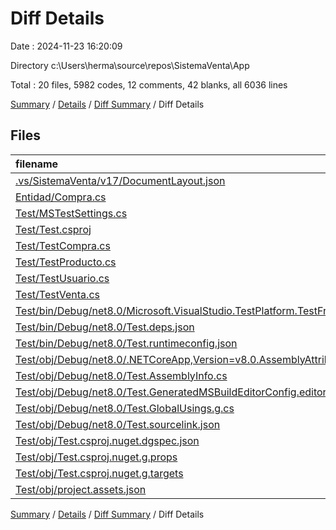 # Diff Details

Date : 2024-11-23 16:20:09

Directory c:\\Users\\herma\\source\\repos\\SistemaVenta\\App

Total : 20 files,  5982 codes, 12 comments, 42 blanks, all 6036 lines

[Summary](results.md) / [Details](details.md) / [Diff Summary](diff.md) / Diff Details

## Files
| filename | language | code | comment | blank | total |
| :--- | :--- | ---: | ---: | ---: | ---: |
| [.vs/SistemaVenta/v17/DocumentLayout.json](/.vs/SistemaVenta/v17/DocumentLayout.json) | JSON | -33 | 0 | 0 | -33 |
| [Entidad/Compra.cs](/Entidad/Compra.cs) | C# | 0 | 0 | 1 | 1 |
| [Test/MSTestSettings.cs](/Test/MSTestSettings.cs) | C# | 1 | 0 | 1 | 2 |
| [Test/Test.csproj](/Test/Test.csproj) | XML | 21 | 0 | 6 | 27 |
| [Test/TestCompra.cs](/Test/TestCompra.cs) | C# | 14 | 0 | 3 | 17 |
| [Test/TestProducto.cs](/Test/TestProducto.cs) | C# | 49 | 0 | 9 | 58 |
| [Test/TestUsuario.cs](/Test/TestUsuario.cs) | C# | 40 | 0 | 10 | 50 |
| [Test/TestVenta.cs](/Test/TestVenta.cs) | C# | 13 | 0 | 3 | 16 |
| [Test/bin/Debug/net8.0/Microsoft.VisualStudio.TestPlatform.TestFramework.Extensions.xml](/Test/bin/Debug/net8.0/Microsoft.VisualStudio.TestPlatform.TestFramework.Extensions.xml) | XML | 174 | 0 | 1 | 175 |
| [Test/bin/Debug/net8.0/Test.deps.json](/Test/bin/Debug/net8.0/Test.deps.json) | JSON | 1,495 | 0 | 0 | 1,495 |
| [Test/bin/Debug/net8.0/Test.runtimeconfig.json](/Test/bin/Debug/net8.0/Test.runtimeconfig.json) | JSON | 12 | 0 | 0 | 12 |
| [Test/obj/Debug/net8.0/.NETCoreApp,Version=v8.0.AssemblyAttributes.cs](/Test/obj/Debug/net8.0/.NETCoreApp,Version=v8.0.AssemblyAttributes.cs) | C# | 3 | 1 | 1 | 5 |
| [Test/obj/Debug/net8.0/Test.AssemblyInfo.cs](/Test/obj/Debug/net8.0/Test.AssemblyInfo.cs) | C# | 9 | 10 | 5 | 24 |
| [Test/obj/Debug/net8.0/Test.GeneratedMSBuildEditorConfig.editorconfig](/Test/obj/Debug/net8.0/Test.GeneratedMSBuildEditorConfig.editorconfig) | Properties | 15 | 0 | 1 | 16 |
| [Test/obj/Debug/net8.0/Test.GlobalUsings.g.cs](/Test/obj/Debug/net8.0/Test.GlobalUsings.g.cs) | C# | 8 | 1 | 1 | 10 |
| [Test/obj/Debug/net8.0/Test.sourcelink.json](/Test/obj/Debug/net8.0/Test.sourcelink.json) | JSON | 1 | 0 | 0 | 1 |
| [Test/obj/Test.csproj.nuget.dgspec.json](/Test/obj/Test.csproj.nuget.dgspec.json) | JSON | 134 | 0 | 0 | 134 |
| [Test/obj/Test.csproj.nuget.g.props](/Test/obj/Test.csproj.nuget.g.props) | XML | 28 | 0 | 0 | 28 |
| [Test/obj/Test.csproj.nuget.g.targets](/Test/obj/Test.csproj.nuget.g.targets) | XML | 10 | 0 | 0 | 10 |
| [Test/obj/project.assets.json](/Test/obj/project.assets.json) | JSON | 3,988 | 0 | 0 | 3,988 |

[Summary](results.md) / [Details](details.md) / [Diff Summary](diff.md) / Diff Details